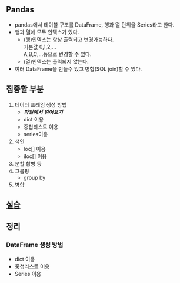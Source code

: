 ## Pandas

- pandas에서 테이블 구조를 DataFrame, 행과 열 단위을 Series라고 한다.
- 행과 열에 모두 인덱스가 있다.
    - (행)인덱스는 항상 출력되고 변경가능하다.  
    기본값 0,1,2,...  
    A,B,C,...등으로 변경할 수 있다.
    - (열)인덱스는 출력되지 않는다.
- 여러 DataFrame을 만들수 있고 병합(SQL join)할 수 있다.

## 집중할 부분
1. 데이터 프레임 생성 방법
    - ***파일에서 읽어오기***
    - dict 이용
    - 중첩리스트 이용
    - series이용
2. 색인
    - loc[] 이용
    - iloc[] 이용
3. 분할 합병 등
4. 그룹핑
    - group by
5. 병합

## [실습](./pandas/sample01_Dataframe_생성.py)

## 정리

### DataFrame 생성 방법
- dict 이용
- 중첩리스트 이용
- Series 이용